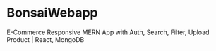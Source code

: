 # BonsaiWebapp
E-Commerce Responsive MERN App with Auth, Search, Filter, Upload Product | React, MongoDB
